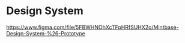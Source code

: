 # Design System

https://www.figma.com/file/5FBWHNOhXcTFpHRfSUHX2o/Mintbase-Design-System-%26-Prototype